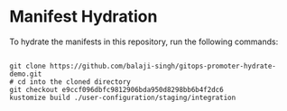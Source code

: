 
# Manifest Hydration

To hydrate the manifests in this repository, run the following commands:

```shell

git clone https://github.com/balaji-singh/gitops-promoter-hydrate-demo.git
# cd into the cloned directory
git checkout e9ccf096dbfc9812906bda950d8298bb6b4f2dc6
kustomize build ./user-configuration/staging/integration
```